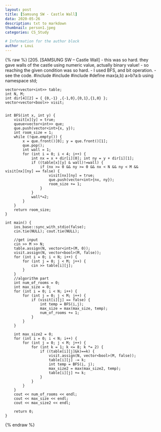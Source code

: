 ```yaml
---
layout: post
title: [Samsung SW - Castle Wall]
data: 2020-05-26
description: txt to markdown
thumbnail: person1.jpeg
categories: CS_Study

# Information for the author block
author : Loui
---
```


{% raw %}
	﻿[205. [SAMSUNG SW – Castle Wall]
	- this was so hard. they gave walls of the castle using numeric value, actually binary value!
	- so reaching the given condition was so hard.
	- I used BFS, and bit operation.
	- see the code.
	#include<iostream>
	#include<vector>
	#include<queue>
	#define max(a,b) a>b?a:b
	using namespace std;
	
	vector<vector<int>> table;
	int N, M;
	int dir[4][2] = { {0,-1} ,{-1,0},{0,1},{1,0} };
	vector<vector<bool>> visit;
	
	
	int BFS(int x, int y) {
		visit[x][y] = true;
		queue<vector<int>> que;
		que.push(vector<int>{x, y});
		int room_size = 1;
		while (!que.empty()) {
			x = que.front()[0]; y = que.front()[1];
			que.pop();
			int wall = 1;
			for (int i = 0; i < 4; i++) {
				int nx = x + dir[i][0]; int ny = y + dir[i][1];
				if ((table[x][y] & wall)!=wall) {
					if (nx >= 0 && ny >= 0 && nx < N && ny < M && visit[nx][ny] == false) {
						visit[nx][ny] = true;
						que.push(vector<int>{nx, ny});
						room_size += 1;
					}
				}
				wall*=2;
			}		
		}
		return room_size;
	}
	
	int main() {
		ios_base::sync_with_stdio(false);
		cin.tie(NULL); cout.tie(NULL);
	
		//get input
		cin >> M >> N;
		table.assign(N, vector<int>(M, 0));
		visit.assign(N, vector<bool>(M, false));
		for (int i = 0; i < N; i++) {
			for (int j = 0; j < M; j++) {
				cin >> table[i][j];
			}
		}
		//algorithm part
		int num_of_rooms = 0;
		int max_size = 0;
		for (int i = 0; i < N; i++) {
			for (int j = 0; j < M; j++) {
				if (visit[i][j] == false) {
					int temp = BFS(i,j);
					max_size = max(max_size, temp);
					num_of_rooms += 1;
				}
			}
		}
		
		int max_size2 = 0;
		for (int i = 0; i < N; i++) {
			for (int j = 0; j < M; j++) {
				for (int k = 1; k <= 8; k *= 2) {
					if ((table[i][j]&k)==k) {
						visit.assign(N, vector<bool>(M, false));
						table[i][j] -= k;
						int temp = BFS(i, j);
						max_size2 = max(max_size2, temp);
						table[i][j] += k;
					}
				}
			}
		}
		cout << num_of_rooms << endl;
		cout << max_size << endl;
		cout << max_size2 << endl;
		
		return 0;
	}
	
	
{% endraw %}
